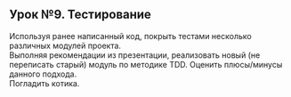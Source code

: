 ## Урок №9. Тестирование

Используя ранее написанный код, покрыть тестами несколько различных модулей проекта.<br/>
Выполняя рекомендации из презентации, реализовать новый (не переписать старый) модуль по методике TDD. Оценить плюсы/минусы данного подхода.<br/>
Погладить котика.
